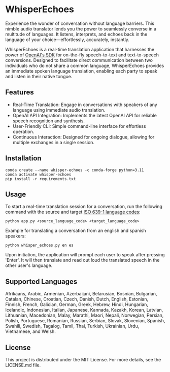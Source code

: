# WhisperEchoes
Experience the wonder of conversation without language barriers. This nimble audio translator lends you the power to seamlessly converse in a multitude of languages. It listens, interprets, and echoes back in the language of your choice—effortlessly, accurately, instantly.

WhisperEchoes is a real-time translation application that harnesses the power of [OpenAI's SDK](https://platform.openai.com/docs/overview) for on-the-fly speech-to-text and text-to-speech conversions. Designed to facilitate direct communication between two individuals who do not share a common language, WhisperEchoes provides an immediate spoken language translation, enabling each party to speak and listen in their native tongue.

## Features
- Real-Time Translation: Engage in conversations with speakers of any language using immediate audio translation.
- OpenAI API Integration: Implements the latest OpenAI API for reliable speech recognition and synthesis.
- User-Friendly CLI: Simple command-line interface for effortless operation.
- Continuous Interaction: Designed for ongoing dialogue, allowing for multiple exchanges in a single session.

## Installation

```
conda create --name whisper-echoes -c conda-forge python=3.11
conda activate whisper-echoes
pip install -r requirements.txt
```

## Usage
To start a real-time translation session for a conversation, run the following command with the source and target [ISO 639-1 language codes](https://en.wikipedia.org/wiki/List_of_ISO_639-1_codes):

```
python app.py <source_language_code> <target_language_code>
```

Example for translating a conversation from an english and spanish speakers:

```
python whisper_echoes.py en es
```

Upon initiation, the application will prompt each user to speak after pressing 'Enter'. It will then translate and read out loud the translated speech in the other user's language.

## Supported Languages

Afrikaans, Arabic, Armenian, Azerbaijani, Belarusian, Bosnian, Bulgarian, Catalan, Chinese, Croatian, Czech, Danish, Dutch, English, Estonian, Finnish, French, Galician, German, Greek, Hebrew, Hindi, Hungarian, Icelandic, Indonesian, Italian, Japanese, Kannada, Kazakh, Korean, Latvian, Lithuanian, Macedonian, Malay, Marathi, Maori, Nepali, Norwegian, Persian, Polish, Portuguese, Romanian, Russian, Serbian, Slovak, Slovenian, Spanish, Swahili, Swedish, Tagalog, Tamil, Thai, Turkish, Ukrainian, Urdu, Vietnamese, and Welsh.

## License
This project is distributed under the MIT License. For more details, see the LICENSE.md file.